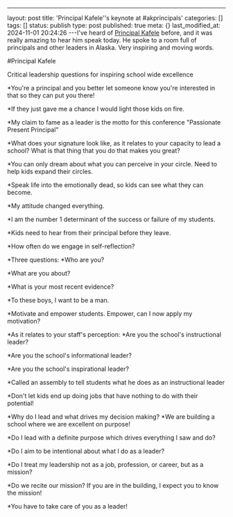 ---
layout: post
title: 'Principal Kafele''s keynote at #akprincipals'
categories: []
tags: []
status: publish
type: post
published: true
meta: {}
last_modified_at: 2024-11-01 20:24:26
---I've heard of 
[Principal Kafele](http://principalkafele.com) before, and it was really amazing to hear him speak today. He spoke to a room full of principals and other leaders in Alaska. Very inspiring and moving words.

#Principal Kafele


Critical leadership questions for inspiring school wide excellence

*You're a principal and you better let someone know you're interested in that so they can put you there!


*If they just gave me a chance I would light those kids on fire.


*My claim to fame as a leader is the motto for this conference "Passionate Present Principal"


*What does your signature look like, as it relates to your capacity to lead a school? What is that thing that you do that makes you great?


*You can only dream about what you can perceive in your circle. Need to help kids expand their circles.


*Speak life into the emotionally dead, so kids can see what they can become.


*My attitude changed everything.


*I am the number 1 determinant of the success or failure of my students.


*Kids need to hear from their principal before they leave.


*How often do we engage in self-reflection?


*Three questions:
*Who are you?


*What are you about?


*What is your most recent evidence?


*To these boys, I want to be a man.


*Motivate and empower students. Empower, can I now apply my motivation?


*As it relates to your staff's perception:
*Are you the school's 
instructional leader?


*Are you the school's 
informational leader?


*Are you the school's 
inspirational leader?


*Called an assembly to tell students what he does as an instructional leader


*Don't let kids end up doing jobs that have nothing to do with their potential!


*Why do I lead and what drives my decision making?
*We are building a school where we are excellent on purpose!


*Do I lead with a definite purpose which drives everything I saw and do?


*Do I aim to be intentional about what I do as a leader?


*Do I treat my leadership not as a job, profession, or career, but as a mission?


*Do we recite our mission? If you are in the building, I expect you to know the mission!


*You have to take care of you as a leader!
